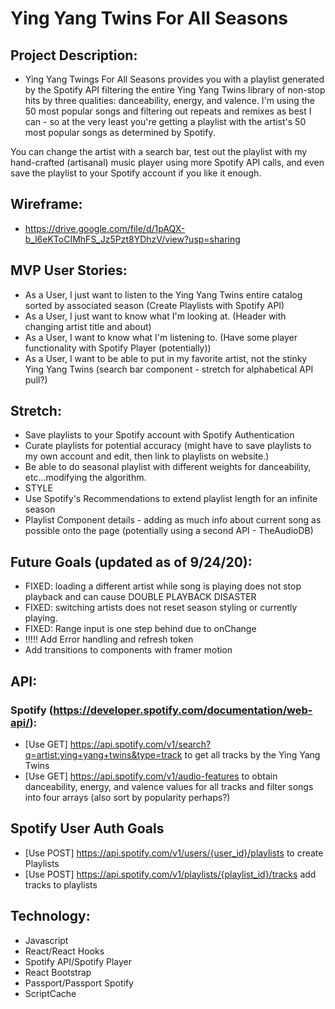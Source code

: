 # Ying Yang Twins For All Seasons

## Project Description:

- Ying Yang Twings For All Seasons provides you with a playlist generated by the Spotify API filtering the entire Ying Yang Twins library of non-stop hits by three qualities: danceability, energy, and valence. I'm using the 50 most popular songs and filtering out repeats and remixes as best I can - so at the very least you're getting a playlist with the artist's 50 most popular songs as determined by Spotify. 

You can change the artist with a search bar, test out the playlist with my hand-crafted (artisanal) music player using more Spotify API calls, and even save the playlist to your Spotify account if you like it enough. 

## Wireframe:

- https://drive.google.com/file/d/1pAQX-b_l6eKToCIMhFS_Jz5Pzt8YDhzV/view?usp=sharing

## MVP User Stories:

- As a User, I just want to listen to the Ying Yang Twins entire catalog sorted by associated season (Create Playlists with Spotify API)
- As a User, I just want to know what I'm looking at. (Header with changing artist title and about)
- As a User, I want to know what I'm listening to. (Have some player functionality with Spotify Player (potentially))
- As a User, I want to be able to put in my favorite artist, not the stinky Ying Yang Twins (search bar component - stretch for alphabetical API pull?)

## Stretch:

- Save playlists to your Spotify account with Spotify Authentication
- Curate playlists for potential accuracy (might have to save playlists to my own account and edit, then link to playlists on website.)
- Be able to do seasonal playlist with different weights for danceability, etc...modifying the algorithm.
- STYLE
- Use Spotify's Recommendations to extend playlist length for an infinite season
- Playlist Component details - adding as much info about current song as possible
  onto the page (potentially using a second API - TheAudioDB)

## Future Goals (updated as of 9/24/20):
- FIXED: loading a different artist while song is playing does not stop playback and can cause DOUBLE PLAYBACK DISASTER
- FIXED: switching artists does not reset season styling or currently playing.
- FIXED: Range input is one step behind due to onChange
- !!!!! Add Error handling and refresh token
- Add transitions to components with framer motion

## API:

### Spotify (https://developer.spotify.com/documentation/web-api/):

- [Use GET] https://api.spotify.com/v1/search?q=artist:ying+yang+twins&type=track to get all tracks by the Ying Yang Twins
- [Use GET] https://api.spotify.com/v1/audio-features to obtain danceability, energy, and valence values for all tracks and filter songs into four arrays (also sort by popularity perhaps?)

## Spotify User Auth Goals

- [Use POST] https://api.spotify.com/v1/users/{user_id}/playlists to create Playlists
- [Use POST] https://api.spotify.com/v1/playlists/{playlist_id}/tracks add tracks to playlists

## Technology:

- Javascript
- React/React Hooks
- Spotify API/Spotify Player
- React Bootstrap
- Passport/Passport Spotify
- ScriptCache